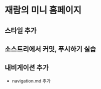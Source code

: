 # 재람의 미니 홈페이지

<!-- 

# HelloWorld!

## 안녕하세요. 저는 백엔드 개발자 취준 하고 있는 심재람이라고 합니다.

## 저는 서울에 살고 있습니다.

## 지금은 깃&깃허브 공부 중입니다.

## push는 로컬에서 리모트로 

## 저는 자바 개발자가 되고 싶습니다.

-->

## 스타일 추가

## 소스트리에서 커밋, 푸시하기 실습

## 내비게이션 추가
- navigation.md 추가